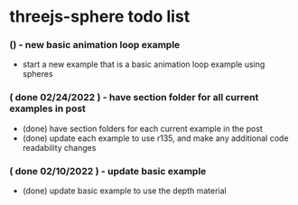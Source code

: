 # threejs-sphere todo list

### () - new basic animation loop example
* start a new example that is a basic animation loop example using spheres

### ( done 02/24/2022 ) - have section folder for all current examples in post
* (done) have section folders for each current example in the post
* (done) update each example to use r135, and make any additional code readability changes

### ( done 02/10/2022 ) - update basic example
* (done) update basic example to use the depth material